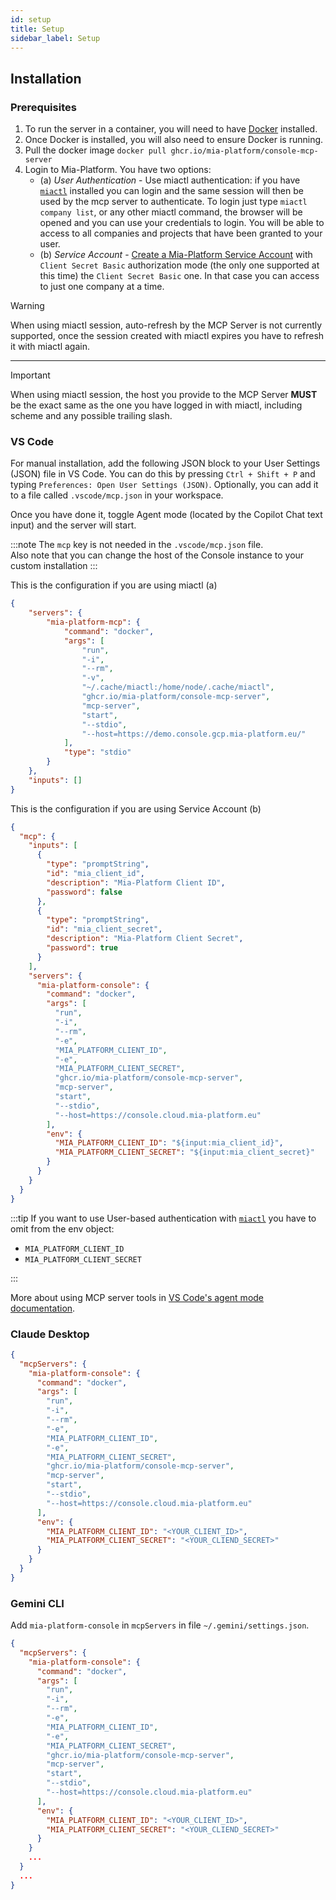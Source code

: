 ```yaml
---
id: setup
title: Setup
sidebar_label: Setup
---
```


<!--
WARNING: this file was automatically generated by Mia-Platform Doc Aggregator.
DO NOT MODIFY IT BY HAND.
Instead, modify the source file and run the aggregator to regenerate this file.
-->

## Installation

### Prerequisites

1. To run the server in a container, you will need to have [Docker] installed.
1. Once Docker is installed, you will also need to ensure Docker is running.
1. Pull the docker image `docker pull ghcr.io/mia-platform/console-mcp-server`
1. Login to Mia-Platform. You have two options:
    - (a) *User Authentication* - Use miactl authentication: if you have [`miactl`][miactl] installed you can login and
      the same session will then be used by the mcp server to authenticate. To login just type `miactl company list`,
      or any other miactl command, the browser will be opened and you can use your credentials to login. You will be
      able to access to all companies and projects that have been granted to your user.
    - (b) *Service Account* - [Create a Mia-Platform Service Account] with `Client Secret Basic` authorization mode
      (the only one supported at this time) the `Client Secret Basic` one. In that case you can access to just one
      company at a time.

> [!WARNING]
> When using miactl session, auto-refresh by the MCP Server is not currently supported,
> once the session created with miactl expires you have to refresh it with miactl again.
---
> [!IMPORTANT]
> When using miactl session, the host you provide to the MCP Server **MUST** be the exact same as the one
> you have logged in with miactl, including scheme and any possible trailing slash.

### VS Code

For manual installation, add the following JSON block to your User Settings (JSON) file in VS Code. You can do this by
pressing `Ctrl + Shift + P` and typing `Preferences: Open User Settings (JSON)`. Optionally, you can add it to a file
called `.vscode/mcp.json` in your workspace.

Once you have done it, toggle Agent mode (located by the Copilot Chat text input) and the server will start.

:::note
The `mcp` key is not needed in the `.vscode/mcp.json` file.  
Also note that you can change the host of the Console instance to your custom installation
:::

This is the configuration if you are using miactl (a)

```json
{
    "servers": {
        "mia-platform-mcp": {
            "command": "docker",
            "args": [
                "run",
                "-i",
                "--rm",
                "-v",
                "~/.cache/miactl:/home/node/.cache/miactl",
                "ghcr.io/mia-platform/console-mcp-server",
                "mcp-server",
                "start",
                "--stdio",
                "--host=https://demo.console.gcp.mia-platform.eu/"
            ],
            "type": "stdio"
        }
    },
    "inputs": []
}
```

This is the configuration if you are using Service Account (b)

```json
{
  "mcp": {
    "inputs": [
      {
        "type": "promptString",
        "id": "mia_client_id",
        "description": "Mia-Platform Client ID",
        "password": false
      },
      {
        "type": "promptString",
        "id": "mia_client_secret",
        "description": "Mia-Platform Client Secret",
        "password": true
      }
    ],
    "servers": {
      "mia-platform-console": {
        "command": "docker",
        "args": [
          "run",
          "-i",
          "--rm",
          "-e",
          "MIA_PLATFORM_CLIENT_ID",
          "-e",
          "MIA_PLATFORM_CLIENT_SECRET",
          "ghcr.io/mia-platform/console-mcp-server",
          "mcp-server",
          "start",
          "--stdio",
          "--host=https://console.cloud.mia-platform.eu"
        ],
        "env": {
          "MIA_PLATFORM_CLIENT_ID": "${input:mia_client_id}",
          "MIA_PLATFORM_CLIENT_SECRET": "${input:mia_client_secret}"
        }
      }
    }
  }
}
```

:::tip
If you want to use User-based authentication with [`miactl`][miactl] you have to omit from the env object:

- `MIA_PLATFORM_CLIENT_ID`
- `MIA_PLATFORM_CLIENT_SECRET`

:::

More about using MCP server tools in [VS Code's agent mode documentation].

### Claude Desktop

```json
{
  "mcpServers": {
    "mia-platform-console": {
      "command": "docker",
      "args": [
        "run",
        "-i",
        "--rm",
        "-e",
        "MIA_PLATFORM_CLIENT_ID",
        "-e",
        "MIA_PLATFORM_CLIENT_SECRET",
        "ghcr.io/mia-platform/console-mcp-server",
        "mcp-server",
        "start",
        "--stdio",
        "--host=https://console.cloud.mia-platform.eu"
      ],
      "env": {
        "MIA_PLATFORM_CLIENT_ID": "<YOUR_CLIENT_ID>",
        "MIA_PLATFORM_CLIENT_SECRET": "<YOUR_CLIEND_SECRET>"
      }
    }
  }
}
```

### Gemini CLI

Add `mia-platform-console` in `mcpServers` in file `~/.gemini/settings.json`.

```json
{
  "mcpServers": {
    "mia-platform-console": {
      "command": "docker",
      "args": [
        "run",
        "-i",
        "--rm",
        "-e",
        "MIA_PLATFORM_CLIENT_ID",
        "-e",
        "MIA_PLATFORM_CLIENT_SECRET",
        "ghcr.io/mia-platform/console-mcp-server",
        "mcp-server",
        "start",
        "--stdio",
        "--host=https://console.cloud.mia-platform.eu"
      ],
      "env": {
        "MIA_PLATFORM_CLIENT_ID": "<YOUR_CLIENT_ID>",
        "MIA_PLATFORM_CLIENT_SECRET": "<YOUR_CLIEND_SECRET>"
      }
    }
    ...
  }
  ...
}
```

[Docker]: https://www.docker.com/
[miactl]: https://github.com/mia-platform/miactl
[VS Code's agent mode documentation]: https://code.visualstudio.com/docs/copilot/chat/mcp-servers
[Create a Mia-Platform Service Account]: ../../development_suite/identity-and-access-management/manage-service-accounts
